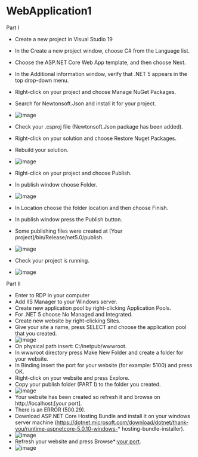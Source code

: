 # WebApplication1

Part I
* Create a new project in Visual Studio 19
* In the Create a new project window, choose C# from the Language list.
* Choose the ASP.NET Core Web App template, and then choose Next.
* In the Additional information window, verify that .NET 5 appears in the top drop-down menu.
* Right-click on your project and choose Manage NuGet Packages.
* Search for Newtonsoft.Json and install it for your project.
* ![image](https://user-images.githubusercontent.com/71599740/135452789-2a2e462a-fe76-4c74-bf71-c1bd0ec9737a.png)
* Check your .csproj file (Newtonsoft.Json package has been added).
* Right-click on your solution and choose Restore Nuget Packages.
* Rebuild your solution.
* ![image](https://user-images.githubusercontent.com/71599740/135453061-7b7f0a5f-b6e3-466b-88e7-dea3e69db6e3.png)

* Right-click on your project and choose Publish.
* In publish window choose Folder.
* ![image](https://user-images.githubusercontent.com/71599740/135453960-aead6599-30c6-4b3c-afb3-913af3bd21a1.png)
* In Location choose the folder location and then choose Finish.
* In publish window press the Publish button.
* Some publishing files were created at [Your project]/bin/Release/net5.0/publish.
* ![image](https://user-images.githubusercontent.com/71599740/135454037-75d99f91-1520-45bf-81db-bf5a0cec4222.png)
* Check your project is running.
* ![image](https://user-images.githubusercontent.com/71599740/135454232-3c58b0df-4fbb-4a08-86af-2fbd2e3fdbb8.png)




Part II
* Enter to RDP in your computer 
* Add IIS Manager to your Windows server.
* Create new application pool by right-clicking Application Pools.
* For .NET 5 choose No Managed and Integrated.
* Create new website by right-clicking Sites.
* Give your site a name, press SELECT and choose the application pool that you created.
* ![image](https://user-images.githubusercontent.com/71599740/135454499-41154ac6-16de-4856-81eb-eb778468e485.png)
* On physical path insert: C:/inetpub/wwwroot.
* In wwwroot directory press Make New Folder and create a folder for your website.
* In Binding insert the port for your website (for example: 5100) and press OK.
* Right-click on your website and press Explore.
* Copy your publish folder (PART I) to the folder you created.
* ![image](https://user-images.githubusercontent.com/71599740/135454738-c76c7812-f8db-45f4-bcc8-cc9fd6ea833e.png)
* Your website has been created so refresh it and browse on http://localhost:[your port].
* There is an ERROR (500.29).
* Download ASP.NET Core Hosting Bundle and install it on your windows server machine (https://dotnet.microsoft.com/download/dotnet/thank-you/runtime-aspnetcore-5.0.10-windows-* hosting-bundle-installer).
* ![image](https://user-images.githubusercontent.com/71599740/135454585-ff713bfa-b775-423f-ae9a-4686f7a522c6.png)
* Refresh your website and press Browse*:[your port](http).
* ![image](https://user-images.githubusercontent.com/71599740/135454670-65acfc83-1027-4605-aa24-7a7a274294fb.png)

